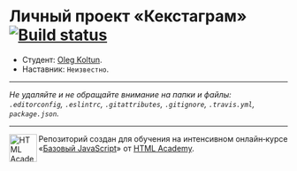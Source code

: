 # Личный проект «Кекстаграм» [![Build status][travis-image]][travis-url]

* Студент: [Oleg Koltun](https://up.htmlacademy.ru/javascript/9/user/239703).
* Наставник: `Неизвестно`.

---

_Не удаляйте и не обращайте внимание на папки и файлы:_<br>
_`.editorconfig`, `.eslintrc`, `.gitattributes`, `.gitignore`, `.travis.yml`, `package.json`._

---

<a href="https://htmlacademy.ru/intensive/javascript"><img align="left" width="50" height="50" title="HTML Academy" src="https://up.htmlacademy.ru/static/img/intensive/javascript/logo-for-github.svg"></a>

Репозиторий создан для обучения на интенсивном онлайн‑курсе «[Базовый JavaScript](https://htmlacademy.ru/intensive/javascript)» от [HTML Academy](https://htmlacademy.ru).

[travis-image]: https://travis-ci.org/htmlacademy-javascript/239703-kekstagram.svg?branch=master
[travis-url]: https://travis-ci.org/htmlacademy-javascript/239703-kekstagram
